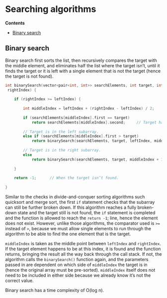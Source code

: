 # Searching algorithms
**Contents**
* [Binary search](#binary-search)

## Binary search

Binary search first sorts the list, then recursively compares the target with the middle element, and eliminates half the list where the target isn’t, until it finds the target or it is left with a single element that is not the target (hence the target is not found).

```C++
int binarySearch(vector<pair<int, int>> searchElements, int target, int leftIndex, int
 rightIndex) {
    
    if (rightIndex >= leftIndex) {
        
        int middleIndex = leftIndex + (rightIndex - leftIndex) / 2;
        
        if (searchElements[middleIndex].first == target)
            return searchElements[middleIndex].second;     // Target has been found.
        
        // Target is in the left subarray.
        else if (searchElements[middleIndex].first > target) 
            return binarySearch(searchElements, target, leftIndex, middleIndex - 1);
        
        // Target is in the right subarray.
        else
            return binarySearch(searchElements, target, middleIndex + 1, rightIndex);      
        
    }
    
    return -1;      // When the target isn’t found.
    
}
```

Similar to the checks in divide-and-conquer sorting algorithms such quicksort and merge sort, the first `if` statement checks that the subarray can still be further broken down. If this algorithm reaches a fully broken-down state and the target still is not found, the `if` statement is completed and the function is allowed to reach the `return -1`; line, hence the element does not exist. However, unlike those algorithms, the comparator used is `>=` instead of `>`, because we must allow single elements to run through the algorithm to be able to find the one element that is the target.

`middleIndex` is taken as the middle point between `leftIndex` and `rightIndex`. If the target element happens to be at this index, it is found and the function returns, bringing the result all the way back through the call stack. If not, the algorithm calls the `binarySearch()` function again, and the parameters passed in are dependent on which side of `middleIndex` the target is in (hence the original array must be pre-sorted). `middleIndex` itself does not need to be included in either side because we already know it’s not the correct value.

Binary search has a time complexity of O(log n).
